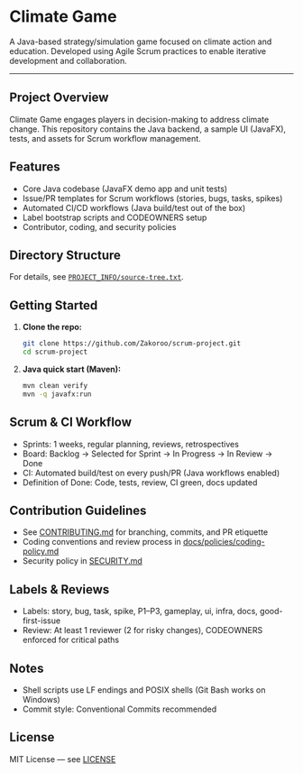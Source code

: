 # Climate Game

A Java-based strategy/simulation game focused on climate action and education. Developed using Agile Scrum practices to enable iterative development and collaboration.

---

## Project Overview

Climate Game engages players in decision-making to address climate change. This repository contains the Java backend, a sample UI (JavaFX), tests, and assets for Scrum workflow management.

## Features

- Core Java codebase (JavaFX demo app and unit tests)
- Issue/PR templates for Scrum workflows (stories, bugs, tasks, spikes)
- Automated CI/CD workflows (Java build/test out of the box)
- Label bootstrap scripts and CODEOWNERS setup
- Contributor, coding, and security policies

## Directory Structure

For details, see [`PROJECT_INFO/source-tree.txt`](PROJECT_INFO/source-tree.txt).

## Getting Started

1. **Clone the repo:**
   ```bash
   git clone https://github.com/Zakoroo/scrum-project.git
   cd scrum-project
   ```

2. **Java quick start (Maven):**
   ```bash
   mvn clean verify
   mvn -q javafx:run
   ```

## Scrum & CI Workflow

- Sprints: 1 weeks, regular planning, reviews, retrospectives
- Board: Backlog → Selected for Sprint → In Progress → In Review → Done
- CI: Automated build/test on every push/PR (Java workflows enabled)
- Definition of Done: Code, tests, review, CI green, docs updated

## Contribution Guidelines

- See [CONTRIBUTING.md](CONTRIBUTING.md) for branching, commits, and PR etiquette
- Coding conventions and review process in [docs/policies/coding-policy.md](docs/policies/coding-policy.md)
- Security policy in [SECURITY.md](SECURITY.md)

## Labels & Reviews

- Labels: story, bug, task, spike, P1–P3, gameplay, ui, infra, docs, good-first-issue
- Review: At least 1 reviewer (2 for risky changes), CODEOWNERS enforced for critical paths

## Notes

- Shell scripts use LF endings and POSIX shells (Git Bash works on Windows)
- Commit style: Conventional Commits recommended

## License

MIT License — see [LICENSE](LICENSE)
